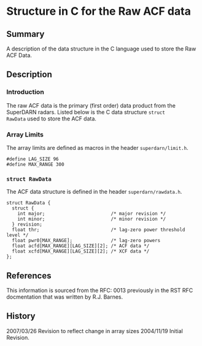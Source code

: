 
<!--
(C) copyright 2020 VT SuperDARN, Virginia Polytechnic Institute & State University
author: Kevin Sterne
-->

# Structure in C for the Raw ACF data

## Summary
A description of the data structure in the C language used to store the Raw ACF Data.

## Description

### Introduction
The raw ACF data is the primary (first order) data product from the SuperDARN radars.  Listed below is the C data structure <code>struct RawData</code> used to store the ACF data.

### Array Limits
The array limits are defined as macros in the header <code>superdarn/limit.h</code>.
```
#define LAG_SIZE 96	       
#define MAX_RANGE 300	
```

### `struct RawData`

The ACF data structure is defined in the header <code>superdarn/rawdata.h</code>.
```
struct RawData {
  struct {
    int major;                        /* major revision */
    int minor;                        /* minor revision */
  } revision;            
  float thr;                          /* lag-zero power threshold level */
  float pwr0[MAX_RANGE];              /* lag-zero powers
  float acfd[MAX_RANGE][LAG_SIZE][2]; /* ACF data */
  float xcfd[MAX_RANGE][LAG_SIZE][2]; /* XCF data */
};
```

## References

This information is sourced from the RFC: 0013 previously in the RST RFC docmentation that was written by R.J. Barnes.

## History

2007/03/26  Revision to reflect change in array sizes
2004/11/19  Initial Revision.

